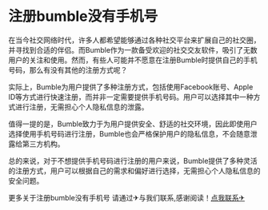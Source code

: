 # 注册bumble没有手机号

在当今社交网络时代，许多人都希望能够通过各种社交平台来扩展自己的社交圈，并寻找到合适的伴侣。而Bumble作为一款备受欢迎的社交交友软件，吸引了无数用户的关注和使用。然而，有些人可能并不愿意在注册Bumble时提供自己的手机号码，那么有没有其他的注册方式呢？

实际上，Bumble为用户提供了多种注册方式，包括使用Facebook账号、Apple ID等方式进行快速注册，而并非一定需要提供手机号码。用户可以选择其中一种方式进行注册，无需担心个人隐私信息的泄露。

值得一提的是，Bumble致力于为用户提供安全、舒适的社交环境，因此即使用户选择使用手机号码进行注册，Bumble也会严格保护用户的隐私信息，不会随意泄露给第三方机构。

总的来说，对于不想提供手机号码进行注册的用户来说，Bumble提供了多种灵活的注册方式，用户可以根据自己的需求和偏好进行选择，无需担心个人隐私信息的安全问题。

更多关于注册bumble没有手机号 请通过✈与我们联系,感谢阅读！[点我联系✈](https://auth.G208.com)